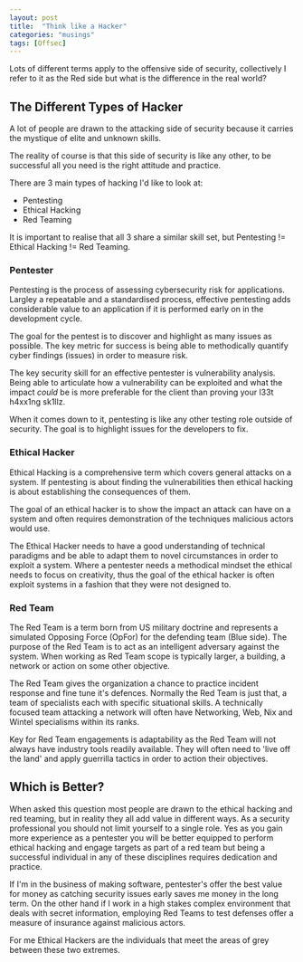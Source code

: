 ```yaml
---
layout: post
title:  "Think like a Hacker"
categories: "musings"
tags: [Offsec]
---
```


Lots of different terms apply to the offensive side of security, collectively I refer to it as the Red side but what is the difference in the real world?
 
 
## The Different Types of Hacker
 
A lot of people are drawn to the attacking side of security because it carries the mystique of elite and unknown skills.
 
The reality of course is that this side of security is like any other, to be successful all you need is the right attitude and practice.
 
There are 3 main types of hacking I'd like to look at:
 
* Pentesting
* Ethical Hacking
* Red Teaming
 
It is important to realise that all 3 share a similar skill set, but Pentesting != Ethical Hacking != Red Teaming.
 
### Pentester
 
Pentesting is the process of assessing cybersecurity risk for applications. Largley a repeatable and a standardised process, effective pentesting adds considerable value to an application if it is performed early on in the development cycle. 
 
The goal for the pentest is to discover and highlight as many issues as possible. The key metric for success is being able to methodically quantify cyber findings (issues) in order to measure risk.
 
The key security skill for an effective pentester is vulnerability analysis. Being able to articulate how a vulnerability can be exploited and what the impact _could_ be is more preferable for the client than proving your l33t h4xx1ng sk1llz.
 
When it comes down to it, pentesting is like any other testing role outside of security. The goal is to highlight issues for the developers to fix.
 
### Ethical Hacker
 
Ethical Hacking is a comprehensive term which covers general attacks on a system. If pentesting is about finding the vulnerabilities then ethical hacking is about establishing the consequences of them.
 
The goal of an ethical hacker is to show the impact an attack can have on a system and often requires demonstration of the techniques malicious actors would use.
 
The Ethical Hacker needs to have a good understanding of technical paradigms and be able to adapt them to novel circumstances in order to exploit a system. Where a pentester needs a methodical mindset the ethical needs to focus on creativity, thus the goal of the ethical hacker is often exploit systems in a fashion that they were not designed to.
 
### Red Team
 
The Red Team is a term born from US military doctrine and represents a simulated Opposing Force (OpFor) for the defending team (Blue side). The purpose of the Red Team is to act as an intelligent adversary against the system. When working as Red Team scope is typically larger, a building, a network or action on some other objective. 
 
The Red Team gives the organization a chance to practice incident response and fine tune it's defences. Normally the Red Team is just that, a team of specialists each with specific situational skills. A technically focused team attacking a network will often have Networking, Web, Nix and Wintel specialisms within its ranks. 
 
Key for Red Team engagements is adaptability as the Red Team will not always have industry tools readily available. They will often need to 'live off the land' and apply guerrilla tactics in order to action their objectives. 
 
 
## Which is Better?
 
When asked this question most people are drawn to the ethical hacking and red teaming, but in reality they all add value in different ways. As a security professional you should not limit yourself to a single role. Yes as you gain more experience as a pentester you will be better equipped to perform ethical hacking and engage targets as part of a red team but being a successful individual in any of these disciplines requires dedication and practice.
 
If I'm in the business of making software, pentester's offer the best value for money as catching security issues early saves me money in the long term. 
On the other hand if I work in a high stakes complex environment that deals with secret information, employing Red Teams to test defenses offer a measure of insurance against malicious actors.
 
For me Ethical Hackers are the individuals that meet the areas of grey between these two extremes.
